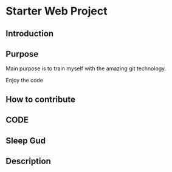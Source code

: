 # Starter Web Project

## Introduction

## Purpose

Main purpose is to train myself with the amazing git technology.

Enjoy the code

## How to contribute

## CODE 

## Sleep Gud

## Description
